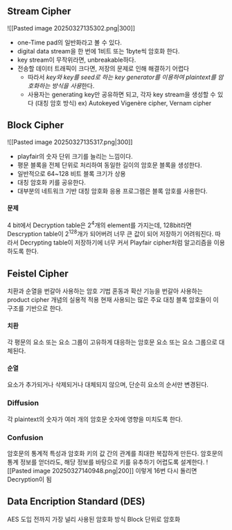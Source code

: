 ## Stream Cipher
![[Pasted image 20250327135302.png|300]]
- one-Time pad의 일반화라고 볼 수 있다.
- digital data stream을 한 번에 1비트 또는 1byte씩 암호화 한다.
- key stream이 무작위라면, unbreakable하다.
- 전송할 데이터 트래픽이 크다면, 저장의 문제로 인해 해결하기 어렵다
	- 따라서 *key와 key를 seed로 하는 key generator를 이용하여 plaintext를 암호화하는 방식을 사용*한다.
	- 사용자는 generating key만 공유하면 되고, 각자 key stream을 생성할 수 있다 (대칭 암호 방식)
ex) Autokeyed Vigenère cipher, Vernam cipher
## Block Cipher
![[Pasted image 20250327135317.png|300]]
- playfair의 숫자 단위 크기를 늘리는 느낌이다.
- 평문 블록을 전체 단위로 처리하여 동일한 길이의 암호문 블록을 생성한다.
- 일반적으로 64~128 비트 블록 크기가 상용
- 대칭 암호화 키를 공유한다.
- 대부분의 네트워크 기반 대칭 암호화 응용 프로그램은 블록 암호를 사용한다.
#### 문제
4 bit에서 Decryption table은 2<sup>4</sup>개의 element를 가지는데, 128bit라면 Descryption table이 2<sup>128</sup>개가 되어버려 너무 큰 값이 되어 저장하기 어려워진다.
따라서 Decrypting table이 저장하기에 너무 커서 Playfair cipher처럼 알고리즘을 이용하도록 한다.
## Feistel Cipher
치환과 순열을 번갈아 사용하는 암호 기법
혼동과 확산 기능을 번갈아 사용하는 product cipher 개념의 실용적 적용
현재 사용되는 많은 주요 대칭 블록 암호들이 이 구조를 기반으로 한다.
#### 치환
각 평문의 요소 또는 요소 그룹이 고유하게 대응하는 암호문 요소 또는 요소 그룹으로 대체된다.
#### 순열
요소가 추가되거나 삭제되거나 대체되지 않으며, 단순히 요소의 순서만 변경된다.
### Diffusion
각 plaintext의 숫자가 여러 개의 암호문 숫자에 영향을 미치도록 한다.
### Confusion
암호문의 통계적 특성과 암호화 키의 값 간의 관계를 최대한 복잡하게 만든다.
암호문의 통계 정보를 얻더라도, 해당 정보를 바탕으로 키를 유추하기 어렵도록 설계한다.
![[Pasted image 20250327140948.png|200]]
이렇게 16번 다시 돌리면 Decryption이 됨
## Data Encription Standard (DES)
AES 도입 전까지 가장 널리 사용된 암호화 방식
Block 단위로 암호화